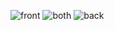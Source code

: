 ![front](https://github.com/Prachi1Modak/WebD/assets/123183519/51409f4a-d619-4790-b3eb-ae209723f636)
![both](https://github.com/Prachi1Modak/WebD/assets/123183519/e786d6de-da38-4583-99ef-7c68a3691d53)
![back](https://github.com/Prachi1Modak/WebD/assets/123183519/aca74eda-a09e-4aef-b317-20f0c9e3ec80)
